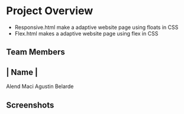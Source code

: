 # Project Overview
* Responsive.html make a adaptive website page using floats in CSS
* Flex.html makes a adaptive website page using flex in CSS
## Team Members
| Name |
--
Alend Maci
Agustin Belarde
## Screenshots